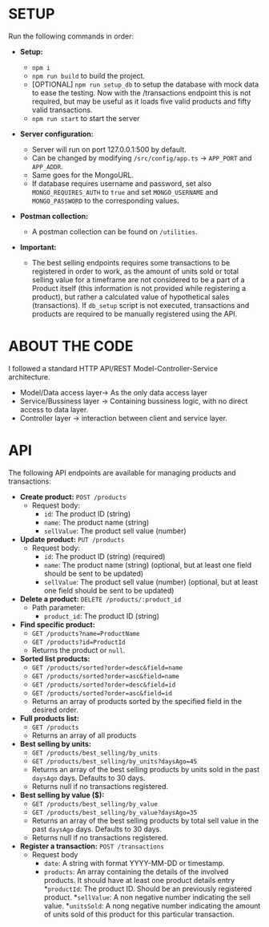 
# SETUP

Run the following commands in order:

* **Setup:**
    * `npm i`
    * `npm run build` to build the project.
    * [OPTIONAL] `npm run setup_db` to setup the database with mock data to ease the testing. Now with the /transactions endpoint this is not required, but may be useful as it loads five valid products and fifty valid transactions.
    * `npm run start` to start the server

* **Server configuration:**
    * Server will run on port 127.0.0.1:500 by default.
    * Can be changed by modifying `/src/config/app.ts` -> `APP_PORT` and `APP_ADDR`.
    * Same goes for the MongoURL.
    * If database requires username and password, set also `MONGO_REQUIRES_AUTH` to `true` and set `MONGO_USERNAME` and `MONGO_PASSWORD` to the corresponding values. 

* **Postman collection:**
    * A postman collection can be found on `/utilities`.

* **Important:**
    * The best selling endpoints requires some transactions to be registered in order to work, as the amount of units sold or total selling value for a timeframe are not considered to be a part of a Product itself (this information is not provided while registering a product), but rather a calculated value of hypothetical sales (transactions).
    If `db_setup` script is not executed, transactions and products are required to be manually registered using the API.

# ABOUT THE CODE

I followed a standard HTTP API/REST Model-Controller-Service architecture.
* Model/Data access layer-> As the only data access layer
* Service/Bussiness layer -> Containing bussiness logic, with no direct access to data layer.
* Controller layer -> interaction between client and service layer.

# API

The following API endpoints are available for managing products and transactions:

* **Create product:** `POST /products`
    * Request body:
        * `id`: The product ID (string)
        * `name`: The product name (string)
        * `sellValue`: The product sell value (number)
* **Update product:** `PUT /products`
    * Request body:
        * `id`: The product ID (string) (required)
        * `name`: The product name (string) (optional, but at least one field should be sent to be updated)
        * `sellValue`: The product sell value (number) (optional, but at least one field should be sent to be updated)
* **Delete a product:** `DELETE /products/:product_id`
    * Path parameter:
        * `product_id`: The product ID (string)
* **Find specific product:**
    * `GET /products?name=ProductName`
    * `GET /products?id=ProductId`
    * Returns the product or `null`.
* **Sorted list products:**
    * `GET /products/sorted?order=desc&field=name`
    * `GET /products/sorted?order=asc&field=name`
    * `GET /products/sorted?order=desc&field=id`
    * `GET /products/sorted?order=asc&field=id`
    * Returns an array of products sorted by the specified field in the desired order.
* **Full products list:**
    * `GET /products`
    * Returns an array of all products
* **Best selling by units:**
    * `GET /products/best_selling/by_units`
    * `GET /products/best_selling/by_units?daysAgo=45`
    * Returns an array of the best selling products by units sold in the past `daysAgo` days. Defaults to 30 days.
    * Returns null if no transactions registered.
* **Best selling by value ($):**
    * `GET /products/best_selling/by_value`
    * `GET /products/best_selling/by_value?daysAgo=35`
    * Returns an array of the best selling products by total sell value in the past `daysAgo` days. Defaults to 30 days.
    * Returns null if no transactions registered.
* **Register a transaction:** `POST /transactions`
    * Request body
        * `date`: A string with format YYYY-MM-DD or timestamp.
        * `products`: An array containing the details of the involved products. It should have at least one product details entry
            *`productId`: The product ID. Should be an previously registered product.
            *`sellValue`: A non negative number indicating the sell value.
            *`unitsSold`: A nong negative number indicating the amount of units sold of this product for this particular transaction.
